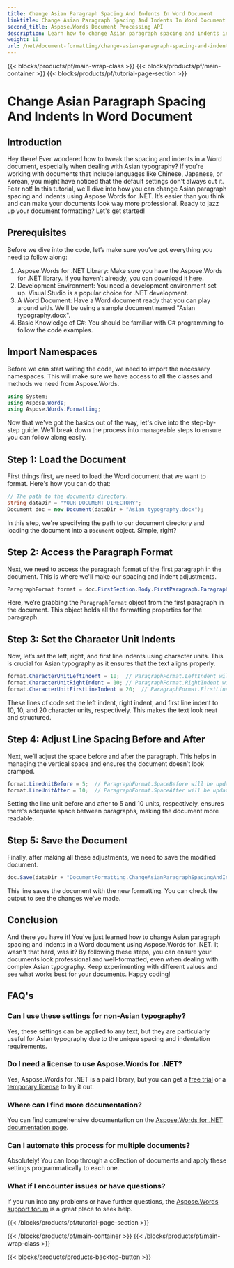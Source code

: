 ```yaml
---
title: Change Asian Paragraph Spacing And Indents In Word Document
linktitle: Change Asian Paragraph Spacing And Indents In Word Document
second_title: Aspose.Words Document Processing API
description: Learn how to change Asian paragraph spacing and indents in Word documents using Aspose.Words for .NET with this comprehensive, step-by-step guide.
weight: 10
url: /net/document-formatting/change-asian-paragraph-spacing-and-indents/
---
```


{{< blocks/products/pf/main-wrap-class >}}
{{< blocks/products/pf/main-container >}}
{{< blocks/products/pf/tutorial-page-section >}}

# Change Asian Paragraph Spacing And Indents In Word Document

## Introduction

Hey there! Ever wondered how to tweak the spacing and indents in a Word document, especially when dealing with Asian typography? If you're working with documents that include languages like Chinese, Japanese, or Korean, you might have noticed that the default settings don't always cut it. Fear not! In this tutorial, we'll dive into how you can change Asian paragraph spacing and indents using Aspose.Words for .NET. It’s easier than you think and can make your documents look way more professional. Ready to jazz up your document formatting? Let's get started!

## Prerequisites

Before we dive into the code, let’s make sure you’ve got everything you need to follow along:

1. Aspose.Words for .NET Library: Make sure you have the Aspose.Words for .NET library. If you haven’t already, you can [download it here](https://releases.aspose.com/words/net/).
2. Development Environment: You need a development environment set up. Visual Studio is a popular choice for .NET development.
3. A Word Document: Have a Word document ready that you can play around with. We'll be using a sample document named "Asian typography.docx".
4. Basic Knowledge of C#: You should be familiar with C# programming to follow the code examples.

## Import Namespaces

Before we can start writing the code, we need to import the necessary namespaces. This will make sure we have access to all the classes and methods we need from Aspose.Words.

```csharp
using System;
using Aspose.Words;
using Aspose.Words.Formatting;
```

Now that we've got the basics out of the way, let's dive into the step-by-step guide. We'll break down the process into manageable steps to ensure you can follow along easily.

## Step 1: Load the Document

First things first, we need to load the Word document that we want to format. Here's how you can do that:

```csharp
// The path to the documents directory.
string dataDir = "YOUR DOCUMENT DIRECTORY";
Document doc = new Document(dataDir + "Asian typography.docx");
```

In this step, we're specifying the path to our document directory and loading the document into a `Document` object. Simple, right?

## Step 2: Access the Paragraph Format

Next, we need to access the paragraph format of the first paragraph in the document. This is where we'll make our spacing and indent adjustments.

```csharp
ParagraphFormat format = doc.FirstSection.Body.FirstParagraph.ParagraphFormat;
```

Here, we’re grabbing the `ParagraphFormat` object from the first paragraph in the document. This object holds all the formatting properties for the paragraph.

## Step 3: Set the Character Unit Indents

Now, let’s set the left, right, and first line indents using character units. This is crucial for Asian typography as it ensures that the text aligns properly.

```csharp
format.CharacterUnitLeftIndent = 10;  // ParagraphFormat.LeftIndent will be updated
format.CharacterUnitRightIndent = 10; // ParagraphFormat.RightIndent will be updated
format.CharacterUnitFirstLineIndent = 20;  // ParagraphFormat.FirstLineIndent will be updated
```

These lines of code set the left indent, right indent, and first line indent to 10, 10, and 20 character units, respectively. This makes the text look neat and structured.

## Step 4: Adjust Line Spacing Before and After

Next, we’ll adjust the space before and after the paragraph. This helps in managing the vertical space and ensures the document doesn’t look cramped.

```csharp
format.LineUnitBefore = 5;  // ParagraphFormat.SpaceBefore will be updated
format.LineUnitAfter = 10;  // ParagraphFormat.SpaceAfter will be updated
```

Setting the line unit before and after to 5 and 10 units, respectively, ensures there's adequate space between paragraphs, making the document more readable.

## Step 5: Save the Document

Finally, after making all these adjustments, we need to save the modified document.

```csharp
doc.Save(dataDir + "DocumentFormatting.ChangeAsianParagraphSpacingAndIndents.doc");
```

This line saves the document with the new formatting. You can check the output to see the changes we've made.

## Conclusion

And there you have it! You've just learned how to change Asian paragraph spacing and indents in a Word document using Aspose.Words for .NET. It wasn't that hard, was it? By following these steps, you can ensure your documents look professional and well-formatted, even when dealing with complex Asian typography. Keep experimenting with different values and see what works best for your documents. Happy coding!

## FAQ's

### Can I use these settings for non-Asian typography?
Yes, these settings can be applied to any text, but they are particularly useful for Asian typography due to the unique spacing and indentation requirements.

### Do I need a license to use Aspose.Words for .NET?
Yes, Aspose.Words for .NET is a paid library, but you can get a [free trial](https://releases.aspose.com/) or a [temporary license](https://purchase.aspose.com/temporary-license/) to try it out.

### Where can I find more documentation?
You can find comprehensive documentation on the [Aspose.Words for .NET documentation page](https://reference.aspose.com/words/net/).

### Can I automate this process for multiple documents?
Absolutely! You can loop through a collection of documents and apply these settings programmatically to each one.

### What if I encounter issues or have questions?
If you run into any problems or have further questions, the [Aspose.Words support forum](https://forum.aspose.com/c/words/8) is a great place to seek help.


{{< /blocks/products/pf/tutorial-page-section >}}

{{< /blocks/products/pf/main-container >}}
{{< /blocks/products/pf/main-wrap-class >}}

{{< blocks/products/products-backtop-button >}}
